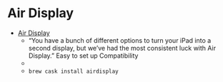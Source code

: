 # Air Display
- [Air Display](https://avatron.com/applications/air-display/)
  -  “You have a bunch of different options to turn your iPad into a second display, but we’ve had the most consistent luck with Air Display.” Easy to set up Compatibility
  - 
  - `brew cask install airdisplay`
